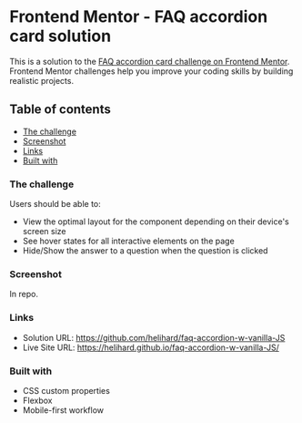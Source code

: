 # Frontend Mentor - FAQ accordion card solution

This is a solution to the [FAQ accordion card challenge on Frontend Mentor](https://www.frontendmentor.io/challenges/faq-accordion-card-XlyjD0Oam). Frontend Mentor challenges help you improve your coding skills by building realistic projects.

## Table of contents

- [The challenge](#the-challenge)
- [Screenshot](#screenshot)
- [Links](#links)
- [Built with](#built-with)

### The challenge

Users should be able to:

- View the optimal layout for the component depending on their device's screen size
- See hover states for all interactive elements on the page
- Hide/Show the answer to a question when the question is clicked

### Screenshot

In repo.

### Links

- Solution URL: https://github.com/helihard/faq-accordion-w-vanilla-JS
- Live Site URL: https://helihard.github.io/faq-accordion-w-vanilla-JS/

### Built with

- CSS custom properties
- Flexbox
- Mobile-first workflow
